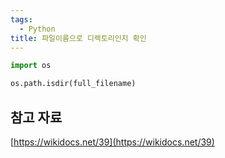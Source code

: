 ```yaml
---
tags:
  - Python
title: 파일이름으로 디렉토리인지 확인
---
```


```python
import os

os.path.isdir(full_filename)
```

## 참고 자료

[https://wikidocs.net/39](https://wikidocs.net/39)
